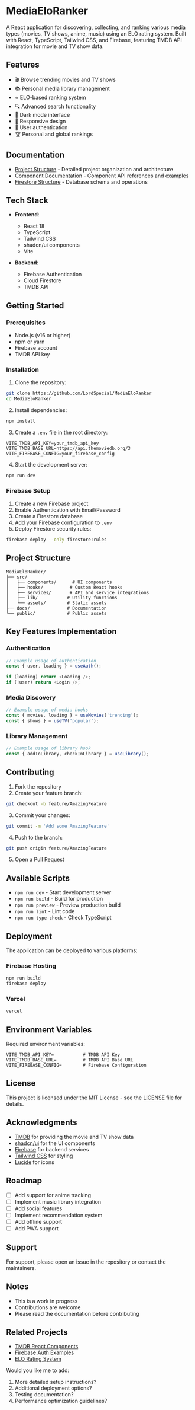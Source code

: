 # MediaEloRanker

A React application for discovering, collecting, and ranking various media types (movies, TV shows, anime, music) using an ELO rating system. Built with React, TypeScript, Tailwind CSS, and Firebase, featuring TMDB API integration for movie and TV show data.

## Features

- 🎬 Browse trending movies and TV shows
- 📚 Personal media library management
- ⭐ ELO-based ranking system
- 🔍 Advanced search functionality
- 🌙 Dark mode interface
- 📱 Responsive design
- 🔐 User authentication
- 🏆 Personal and global rankings

## Documentation

- [Project Structure](./docs/project-documentation.md) - Detailed project organization and architecture
- [Component Documentation](./docs/component-api-documentation.md) - Component API references and examples
- [Firestore Structure](./docs/firestore-documentation.md) - Database schema and operations

## Tech Stack

- **Frontend**:
    - React 18
    - TypeScript
    - Tailwind CSS
    - shadcn/ui components
    - Vite

- **Backend**:
    - Firebase Authentication
    - Cloud Firestore
    - TMDB API

## Getting Started

### Prerequisites

- Node.js (v16 or higher)
- npm or yarn
- Firebase account
- TMDB API key

### Installation

1. Clone the repository:
```bash
git clone https://github.com/LordSpecial/MediaEloRanker
cd MediaEloRanker
```

2. Install dependencies:
```bash
npm install
```

3. Create a `.env` file in the root directory:
```env
VITE_TMDB_API_KEY=your_tmdb_api_key
VITE_TMDB_BASE_URL=https://api.themoviedb.org/3
VITE_FIREBASE_CONFIG=your_firebase_config
```

4. Start the development server:
```bash
npm run dev
```

### Firebase Setup

1. Create a new Firebase project
2. Enable Authentication with Email/Password
3. Create a Firestore database
4. Add your Firebase configuration to `.env`
5. Deploy Firestore security rules:
```bash
firebase deploy --only firestore:rules
```

## Project Structure

```
MediaEloRanker/
├── src/
│   ├── components/      # UI components
│   ├── hooks/          # Custom React hooks
│   ├── services/       # API and service integrations
│   ├── lib/           # Utility functions
│   └── assets/        # Static assets
├── docs/              # Documentation
└── public/            # Public assets
```

## Key Features Implementation

### Authentication
```typescript
// Example usage of authentication
const { user, loading } = useAuth();

if (loading) return <Loading />;
if (!user) return <Login />;
```

### Media Discovery
```typescript
// Example usage of media hooks
const { movies, loading } = useMovies('trending');
const { shows } = useTV('popular');
```

### Library Management
```typescript
// Example usage of library hook
const { addToLibrary, checkInLibrary } = useLibrary();
```

## Contributing

1. Fork the repository
2. Create your feature branch:
```bash
git checkout -b feature/AmazingFeature
```
3. Commit your changes:
```bash
git commit -m 'Add some AmazingFeature'
```
4. Push to the branch:
```bash
git push origin feature/AmazingFeature
```
5. Open a Pull Request

## Available Scripts

- `npm run dev` - Start development server
- `npm run build` - Build for production
- `npm run preview` - Preview production build
- `npm run lint` - Lint code
- `npm run type-check` - Check TypeScript

## Deployment

The application can be deployed to various platforms:

### Firebase Hosting
```bash
npm run build
firebase deploy
```

### Vercel
```bash
vercel
```

## Environment Variables

Required environment variables:

```env
VITE_TMDB_API_KEY=           # TMDB API Key
VITE_TMDB_BASE_URL=          # TMDB API Base URL
VITE_FIREBASE_CONFIG=        # Firebase Configuration
```

## License

This project is licensed under the MIT License - see the [LICENSE](LICENSE) file for details.

## Acknowledgments

- [TMDB](https://www.themoviedb.org/) for providing the movie and TV show data
- [shadcn/ui](https://ui.shadcn.com/) for the UI components
- [Firebase](https://firebase.google.com/) for backend services
- [Tailwind CSS](https://tailwindcss.com/) for styling
- [Lucide](https://lucide.dev/) for icons

## Roadmap

- [ ] Add support for anime tracking
- [ ] Implement music library integration
- [ ] Add social features
- [ ] Implement recommendation system
- [ ] Add offline support
- [ ] Add PWA support

## Support

For support, please open an issue in the repository or contact the maintainers.

## Notes

- This is a work in progress
- Contributions are welcome
- Please read the documentation before contributing

## Related Projects

- [TMDB React Components](link-to-repo)
- [Firebase Auth Examples](link-to-repo)
- [ELO Rating System](link-to-repo)

Would you like me to add:
1. More detailed setup instructions?
2. Additional deployment options?
3. Testing documentation?
4. Performance optimization guidelines?

